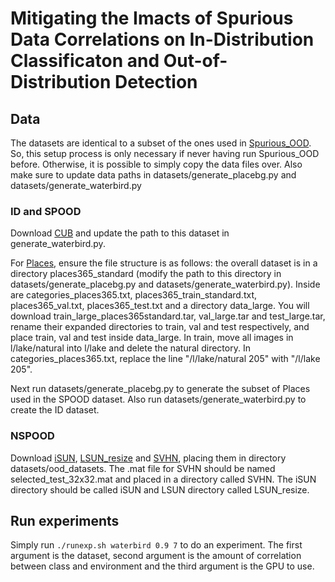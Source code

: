 # Mitigating the Imacts of Spurious Data Correlations on In-Distribution Classificaton and Out-of-Distribution Detection

## Data

The datasets are identical to a subset of the ones used in [Spurious_OOD](https://github.com/deeplearning-wisc/Spurious_OOD). 
So, this setup process is only necessary if never having run Spurious_OOD before. Otherwise, it is possible to
simply copy the data files over. Also make sure to update data paths in datasets/generate_placebg.py and 
datasets/generate_waterbird.py

### ID and SPOOD

Download [CUB](http://www.vision.caltech.edu/visipedia/CUB-200-2011.html) and update the path to this dataset in generate_waterbird.py.

For [Places](http://places2.csail.mit.edu), ensure the file structure is as follows: the overall dataset is in a directory places365_standard 
(modify the path to this directory in datasets/generate_placebg.py and datasets/generate_waterbird.py). 
Inside are categories_places365.txt, places365_train_standard.txt, 
places365_val.txt, places365_test.txt and a directory data_large. You will download 
train_large_places365standard.tar, val_large.tar and test_large.tar, rename their expanded directories to
train, val and test respectively, and place train, val and test inside data_large. In train, 
move all images in l/lake/natural into l/lake and delete the natural directory.
In categories_places365.txt, replace the line "/l/lake/natural 205" with "/l/lake 205".

Next run datasets/generate_placebg.py to generate the subset of Places used in the SPOOD dataset. Also
run datasets/generate_waterbird.py to create the ID dataset.

### NSPOOD

Download [iSUN](https://www.dropbox.com/s/ssz7qxfqae0cca5/iSUN.tar.gz), [LSUN_resize](https://www.dropbox.com/s/moqh2wh8696c3yl/LSUN_resize.tar.gz) and [SVHN](http://ufldl.stanford.edu/housenumbers/test_32x32.mat), placing them in directory datasets/ood_datasets. The .mat file for SVHN
should be named selected_test_32x32.mat and placed in a directory called SVHN. The iSUN directory
should be called iSUN and LSUN directory called LSUN_resize.

## Run experiments

Simply run `./runexp.sh waterbird 0.9 7` to do an experiment. The first argument is the dataset,
second argument is the amount of correlation between class and environment and the third
argument is the GPU to use.
